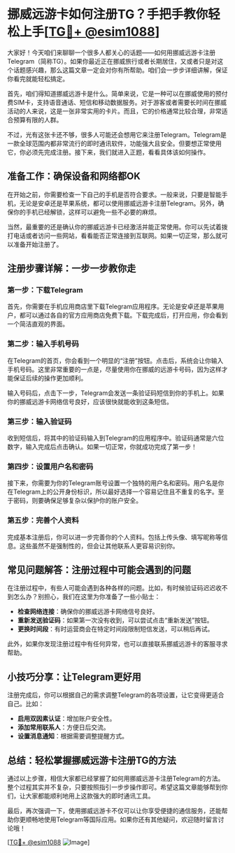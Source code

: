 # 挪威远游卡如何注册TG？手把手教你轻松上手[[TG💪+ @esim1088](https://t.me/s/esim1088)]

大家好！今天咱们来聊聊一个很多人都关心的话题——如何用挪威远游卡注册Telegram（简称TG）。如果你最近正在挪威旅行或者长期居住，又或者只是对这个话题感兴趣，那么这篇文章一定会对你有所帮助。咱们会一步步详细讲解，保证你看完就能轻松搞定。

首先，咱们得知道挪威远游卡是什么。简单来说，它是一种可以在挪威使用的预付费SIM卡，支持语音通话、短信和移动数据服务。对于游客或者需要长时间在挪威活动的人来说，这是一张非常实用的卡片。而且，它的价格通常比较合理，非常适合预算有限的人群。

不过，光有这张卡还不够，很多人可能还会想用它来注册Telegram。Telegram是一款全球范围内都非常流行的即时通讯软件，功能强大且安全。但要想正常使用它，你必须先完成注册。接下来，我们就进入正题，看看具体该如何操作。

## 准备工作：确保设备和网络都OK

在开始之前，你需要检查一下自己的手机是否符合要求。一般来说，只要是智能手机，无论是安卓还是苹果系统，都可以使用挪威远游卡注册Telegram。另外，确保你的手机已经解锁，这样可以避免一些不必要的麻烦。

当然，最重要的还是确认你的挪威远游卡已经激活并能正常使用。你可以先试着拨打电话或者访问一些网站，看看能否正常连接到互联网。如果一切正常，那么就可以准备开始注册了。

## 注册步骤详解：一步一步教你走

### 第一步：下载Telegram

首先，你需要在手机应用商店里下载Telegram应用程序。无论是安卓还是苹果用户，都可以通过各自的官方应用商店免费下载。下载完成后，打开应用，你会看到一个简洁直观的界面。

### 第二步：输入手机号码

在Telegram的首页，你会看到一个明显的“注册”按钮。点击后，系统会让你输入手机号码。这里非常重要的一点是，尽量使用你在挪威的远游卡号码，因为这样才能保证后续的操作更加顺利。

输入号码后，点击下一步，Telegram会发送一条验证码短信到你的手机上。如果你的挪威远游卡网络信号良好，应该很快就能收到这条短信。

### 第三步：输入验证码

收到短信后，将其中的验证码输入到Telegram的应用程序中。验证码通常是六位数字，输入完成后点击确认。如果一切正常，你就成功完成了第一步！

### 第四步：设置用户名和密码

接下来，你需要为你的Telegram账号设置一个独特的用户名和密码。用户名是你在Telegram上的公开身份标识，所以最好选择一个容易记住且不重复的名字。至于密码，则要确保足够复杂以保护你的账户安全。

### 第五步：完善个人资料

完成基本注册后，你可以进一步完善你的个人资料。包括上传头像、填写昵称等信息。这些虽然不是强制性的，但会让其他联系人更容易识别你。

## 常见问题解答：注册过程中可能会遇到的问题

在注册过程中，有些人可能会遇到各种各样的问题。比如，有时候验证码迟迟收不到怎么办？别担心，我们在这里为你准备了一些小贴士：

- **检查网络连接**：确保你的挪威远游卡网络信号良好。
- **重新发送验证码**：如果第一次没有收到，可以尝试点击“重新发送”按钮。
- **更换时间段**：有时运营商会在特定时间段限制短信发送，可以稍后再试。

此外，如果你发现注册过程中有任何异常，也可以直接联系挪威远游卡的客服寻求帮助。

## 小技巧分享：让Telegram更好用

注册完成后，你可以根据自己的需求调整Telegram的各项设置，让它变得更适合自己。比如：

- **启用双因素认证**：增加账户安全性。
- **添加常用联系人**：方便日后交流。
- **设置消息通知**：根据需要调整提醒方式。

## 总结：轻松掌握挪威远游卡注册TG的方法

通过以上步骤，相信大家都已经掌握了如何用挪威远游卡注册Telegram的方法。整个过程其实并不复杂，只要按照指引一步步操作即可。希望这篇文章能够帮到你们，让大家都能顺利地用上这款强大的即时通讯工具。

最后，再次强调一下，使用挪威远游卡不仅可以让你享受便捷的通信服务，还能帮助你更顺畅地使用Telegram等国际应用。如果你还有其他疑问，欢迎随时留言讨论哦！

[[TG💪+ @esim1088](https://t.me/s/esim1088) ![Image](https://i.postimg.cc/4NQfJmqS/Snipaste-2025-05-13-00-14-12.png)]